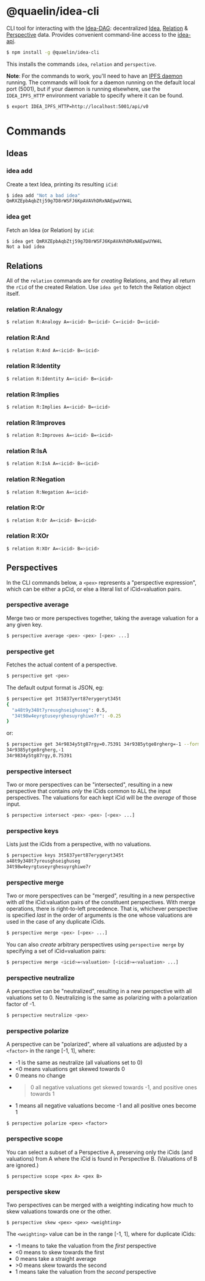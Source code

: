 # @quaelin/idea-cli

CLI tool for interacting with the [Idea-DAG][Idea-DAG]: decentralized
[Idea][Ideas], [Relation][Relations] & [Perspective][Perspectives] data.
Provides convenient command-line access to the [idea-api][idea-api].

```sh
$ npm install -g @quaelin/idea-cli
```

This installs the commands `idea`, `relation` and `perspective`.

**Note**: For the commands to work, you'll need to have an [IPFS daemon][IPFS]
running.  The commands will look for a daemon running on the default local port
(5001), but if your daemon is running elsewhere, use the `IDEA_IPFS_HTTP`
environment variable to specify where it can be found.

```sh
$ export IDEA_IPFS_HTTP=http://localhost:5001/api/v0
```

# Commands

## Ideas

### idea add

Create a text Idea, printing its resulting `iCid`:

```sh
$ idea add "Not a bad idea"
QmRXZEpbAqbZtj59g7D8rWSFJ6KpAVAVhDRxNAEpwUYW4L
```

### idea get

Fetch an Idea (or Relation) by `iCid`:

```sh
$ idea get QmRXZEpbAqbZtj59g7D8rWSFJ6KpAVAVhDRxNAEpwUYW4L
Not a bad idea
```

## Relations

All of the `relation` commands are for _creating_ Relations, and they all return
the `rCid` of the created Relation.  Use `idea get` to fetch the Relation object
itself.

### relation R:Analogy

```sh
$ relation R:Analogy A=<icid> B=<icid> C=<icid> D=<icid>
```

### relation R:And

```sh
$ relation R:And A=<icid> B=<icid>
```

### relation R:Identity

```sh
$ relation R:Identity A=<icid> B=<icid>
```

### relation R:Implies

```sh
$ relation R:Implies A=<icid> B=<icid>
```

### relation R:Improves

```sh
$ relation R:Improves A=<icid> B=<icid>
```

### relation R:IsA

```sh
$ relation R:IsA A=<icid> B=<icid>
```

### relation R:Negation

```sh
$ relation R:Negation A=<icid>
```

### relation R:Or

```sh
$ relation R:Or A=<icid> B=>icid>
```

### relation R:XOr

```sh
$ relation R:XOr A=<icid> B=>icid>
```

## Perspectives

In the CLI commands below, a `<pex>` represents a "perspective expression",
which can be either a pCid, or else a literal list of iCid=valuation pairs.

### perspective average

Merge two or more perspectives together, taking the average valuation for a any
given key.

```sh
$ perspective average <pex> <pex> [<pex> ...]
```

### perspective get

Fetches the actual content of a perspective.

```sh
$ perspective get <pex>
```

The default output format is JSON, eg:

```sh
$ perspective get 3t5837yert87erygeryt345t
{
  "a48t9y348t7yreusghseighuseg": 0.5,
  "34t98w4eyrgtuseyrghesuyrghiwe7r": -0.25
}
```

or:

```sh
$ perspective get 34r9834y5tg87rgy=0.75391 34r9385ytge8rgherg=-1 --format=csv
34r9385ytge8rgherg,-1
34r9834y5tg87rgy,0.75391
```

### perspective intersect

Two or more perspectives can be "intersected", resulting in a new perspective
that contains _only_ the iCids common to ALL the input perspectives.  The
valuations for each kept iCid will be the _average_ of those input.

```sh
$ perspective intersect <pex> <pex> [<pex> ...]
```

### perspective keys

Lists just the iCids from a perspective, with no valuations.

```sh
$ perspective keys 3t5837yert87erygeryt345t
a48t9y348t7yreusghseighuseg
34t98w4eyrgtuseyrghesuyrghiwe7r
```

### perspective merge

Two or more perspectives can be "merged", resulting in a new perspective with
_all_ the iCid:valuation pairs of the constituent perspectives.  With merge
operations, there is right-to-left precedence.  That is, whichever perspective
is specified _last_ in the order of arguments is the one whose valuations are
used in the case of any duplicate iCids.

```sh
$ perspective merge <pex> [<pex> ...]
```

You can also _create_ arbitrary perspectives using `perspective merge` by
specifying a set of iCid=valuation pairs:

```sh
$ perspective merge <icid>=<valuation> [<icid>=<valuation> ...]
```

### perspective neutralize

A perspective can be "neutralized", resulting in a new perspective with all
valuations set to 0.  Neutralizing is the same as polarizing with a polarization
factor of -1.

```sh
$ perspective neutralize <pex>
```

### perspective polarize

A perspective can be "polarized", where all valuations are adjusted by a
`<factor>` in the range [-1, 1], where:
 * -1 is the same as neutralize (all valuations set to 0)
 * <0 means valuations get skewed towards 0
 * 0 means no change
 * >0 all negative valuations get skewed towards -1, and positive ones towards 1
 * 1 means all negative valuations become -1 and all positive ones become 1

```
$ perspective polarize <pex> <factor>
```

### perspective scope

You can select a subset of a Perspective A, preserving only the iCids (and
valuations) from A where the iCid is found in Perspective B.  (Valuations of B
are ignored.)

```
$ perspective scope <pex A> <pex B>
```

### perspective skew

Two perspectives can be merged with a weighting indicating how much to skew
valuations towards one or the other.

```
$ perspective skew <pex> <pex> <weighting>
```

The `<weighting>` value can be in the range [-1, 1], where for duplicate iCids:
 * -1 means to take the valuation from the _first_ perspective
 * \<0 means to skew towards the first
 * 0 means take a straight average
 * \>0 means skew towards the second
 * 1 means take the valuation from the _second_ perspective


[idea-api]: https://github.com/quaelin/idea/tree/main/packages/idea-api#readme
[Idea-DAG]: https://github.com/quaelin/idea/blob/main/doc/IDEA_DAG.md
[Ideas]: https://github.com/quaelin/idea/blob/main/doc/IDEAS.md
[IPFS]: https://ipfs.io
[Perspectives]: https://github.com/quaelin/idea/blob/main/doc/PERSPECTIVES.md
[Relations]: https://github.com/quaelin/idea/blob/main/doc/RELATIONS.md
